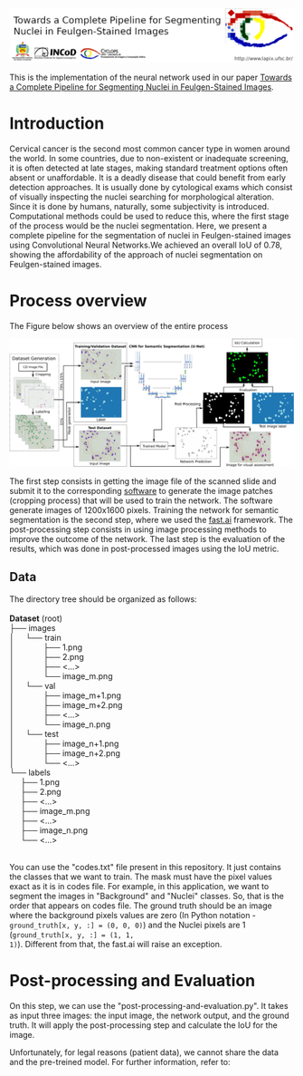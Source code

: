 <img src="figs/header.png" alt="Header - LAPIX">

This is the implementation of the neural network used in our paper <a href="url">Towards a Complete Pipeline for Segmenting Nuclei in Feulgen-Stained Images</a>.

<h1>Introduction</h1>
  
Cervical cancer is the second most common cancer type in women around the world. In some countries, due to non-existent or inadequate screening, it is often detected at late stages, making standard treatment options often absent or unaffordable. It is a deadly disease that could benefit from early detection approaches. It is usually done by cytological exams which consist of visually inspecting the nuclei searching for morphological alteration. Since it is done by humans, naturally, some subjectivity is introduced. Computational methods could be used to reduce this, where the first stage of the process would be the nuclei segmentation. Here, we present a complete pipeline for the segmentation of nuclei in Feulgen-stained images using Convolutional Neural Networks.We achieved an overall IoU of 0.78, showing the affordability of the approach of nuclei segmentation on Feulgen-stained images.

<h1>Process overview</h1>

The Figure below shows an overview of the entire process

<img src="figs/abstract_figure.png" alt="process_overview">

The first step consists in getting the image file of the scanned slide and submit it to the corresponding <a href="https://www.zeiss.com/microscopy/int/products/microscope-software/zen-lite.html">software</a> to generate the image patches (cropping process) that will be used to train the network. The software generate images of 1200x1600 pixels. Training the network for semantic segmentation is the second step, where we used the <a href="https://www.fast.ai/">fast.ai</a> framework. The post-processing step consists in using image processing methods to improve the outcome of the network. The last step is the evaluation of the results, which was done in post-processed images using the IoU metric.

<h2>Data</h2>
The directory tree should be organized as follows:
<br><br><b>Dataset</b> (root) <br>
├── images <br>
│&nbsp;&nbsp;&nbsp;&nbsp;&nbsp;└── train <br>
│&nbsp;&nbsp;&nbsp;&nbsp;&nbsp;&nbsp;&nbsp;&nbsp;&nbsp;&nbsp;&nbsp;&nbsp;&nbsp;├── 1.png <br>
│&nbsp;&nbsp;&nbsp;&nbsp;&nbsp;&nbsp;&nbsp;&nbsp;&nbsp;&nbsp;&nbsp;&nbsp;&nbsp;├── 2.png <br> 
│&nbsp;&nbsp;&nbsp;&nbsp;&nbsp;&nbsp;&nbsp;&nbsp;&nbsp;&nbsp;&nbsp;&nbsp;&nbsp;├── <...> <br>
│&nbsp;&nbsp;&nbsp;&nbsp;&nbsp;&nbsp;&nbsp;&nbsp;&nbsp;&nbsp;&nbsp;&nbsp;&nbsp;└── image_m.png <br>
│&nbsp;&nbsp;&nbsp;&nbsp;&nbsp;└── val <br>
│&nbsp;&nbsp;&nbsp;&nbsp;&nbsp;&nbsp;&nbsp;&nbsp;&nbsp;&nbsp;&nbsp;&nbsp;&nbsp;├── image_m+1.png <br>
│&nbsp;&nbsp;&nbsp;&nbsp;&nbsp;&nbsp;&nbsp;&nbsp;&nbsp;&nbsp;&nbsp;&nbsp;&nbsp;├── image_m+2.png <br>
│&nbsp;&nbsp;&nbsp;&nbsp;&nbsp;&nbsp;&nbsp;&nbsp;&nbsp;&nbsp;&nbsp;&nbsp;&nbsp;├── <...> <br>
│&nbsp;&nbsp;&nbsp;&nbsp;&nbsp;&nbsp;&nbsp;&nbsp;&nbsp;&nbsp;&nbsp;&nbsp;&nbsp;└── image_n.png <br>
│&nbsp;&nbsp;&nbsp;&nbsp;&nbsp;└── test <br>
│&nbsp;&nbsp;&nbsp;&nbsp;&nbsp;&nbsp;&nbsp;&nbsp;&nbsp;&nbsp;&nbsp;&nbsp;&nbsp;├── image_n+1.png <br>
│&nbsp;&nbsp;&nbsp;&nbsp;&nbsp;&nbsp;&nbsp;&nbsp;&nbsp;&nbsp;&nbsp;&nbsp;&nbsp;├── image_n+2.png <br>
│&nbsp;&nbsp;&nbsp;&nbsp;&nbsp;&nbsp;&nbsp;&nbsp;&nbsp;&nbsp;&nbsp;&nbsp;&nbsp;└── <...> <br>
└── labels <br>
&nbsp;&nbsp;&nbsp;&nbsp;&nbsp;├── 1.png <br>
&nbsp;&nbsp;&nbsp;&nbsp;&nbsp;├── 2.png <br>
&nbsp;&nbsp;&nbsp;&nbsp;&nbsp;├── <...> <br>
&nbsp;&nbsp;&nbsp;&nbsp;&nbsp;├── image_m.png <br>
&nbsp;&nbsp;&nbsp;&nbsp;&nbsp;├── <...> <br>
&nbsp;&nbsp;&nbsp;&nbsp;&nbsp;├── image_n.png <br>
&nbsp;&nbsp;&nbsp;&nbsp;&nbsp;└── <...> <br>

<br>You can use the "codes.txt" file present in this repository. It just contains the classes that we want to train. The mask must have the pixel values exact as it is in codes file. For example, in this application, we want to segment the images in "Background" and "Nuclei" classes. So, that is the order that appears on codes file. The ground truth should be an image where the background pixels values are zero (In Python notation - <code>ground_truth[x, y, :] = (0, 0, 0)</code>) and the Nuclei pixels are 1 (<code>ground_truth[x, y, :] = (1, 1, 1)</code>). Different from that, the fast.ai will raise an exception.

<h1>Post-processing and Evaluation</h1>
On this step, we can use the "post-processing-and-evaluation.py". It takes as input three images: the input image, the network output, and the ground truth. It will apply the post-processing step and calculate the IoU for the image.

Unfortunately, for legal reasons (patient data), we cannot share the data and the pre-treined model. For further information, refer to: <link to paper>
